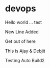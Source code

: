 # devops

Hello world ... test


New Line Added




Get out of here

This is Ajay & Debjit

Testing Auto Build2

